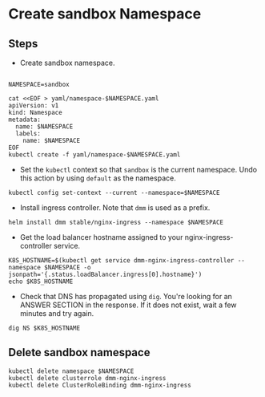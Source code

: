 # Create sandbox Namespace

## Steps

* Create sandbox namespace.

```

NAMESPACE=sandbox

cat <<EOF > yaml/namespace-$NAMESPACE.yaml
apiVersion: v1
kind: Namespace
metadata:
  name: $NAMESPACE
  labels:
    name: $NAMESPACE
EOF
kubectl create -f yaml/namespace-$NAMESPACE.yaml
```

* Set the `kubectl` context so that `sandbox` is the current namespace. Undo this action by using `default` as the namespace.

```
kubectl config set-context --current --namespace=$NAMESPACE
```

* Install ingress controller. Note that `dmm` is used as a prefix.

```
helm install dmm stable/nginx-ingress --namespace $NAMESPACE
```

* Get the load balancer hostname assigned to your nginx-ingress-controller service.

```
K8S_HOSTNAME=$(kubectl get service dmm-nginx-ingress-controller --namespace $NAMESPACE -o jsonpath='{.status.loadBalancer.ingress[0].hostname}')
echo $K8S_HOSTNAME
```

* Check that DNS has propagated using `dig`. You're looking for an ANSWER SECTION in the response. If it does not exist, wait a few minutes and try again.

```
dig NS $K8S_HOSTNAME
```

## Delete sandbox namespace

```
kubectl delete namespace $NAMESPACE
kubectl delete clusterrole dmm-nginx-ingress
kubectl delete ClusterRoleBinding dmm-nginx-ingress
```
